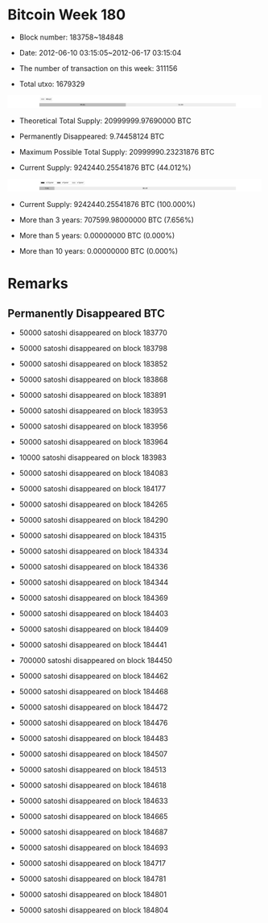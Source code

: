 # Bitcoin Week 180

- Block number: 183758~184848

- Date: 2012-06-10 03:15:05~2012-06-17 03:15:04

- The number of transaction on this week: 311156

- Total utxo: 1679329

![](../images/mined_week180.png)

- Theoretical Total Supply: 20999999.97690000 BTC

- Permanently Disappeared: 9.74458124 BTC

- Maximum Possible Total Supply: 20999990.23231876 BTC

- Current Supply: 9242440.25541876 BTC (44.012%)

![](../images/year_week180.png)


- Current Supply: 9242440.25541876 BTC (100.000%)

- More than 3 years: 707599.98000000 BTC (7.656%)

- More than 5 years: 0.00000000 BTC (0.000%)

- More than 10 years: 0.00000000 BTC (0.000%)

# Remarks

## Permanently Disappeared BTC

- 50000 satoshi disappeared on block 183770

- 50000 satoshi disappeared on block 183798

- 50000 satoshi disappeared on block 183852

- 50000 satoshi disappeared on block 183868

- 50000 satoshi disappeared on block 183891

- 50000 satoshi disappeared on block 183953

- 50000 satoshi disappeared on block 183956

- 50000 satoshi disappeared on block 183964

- 10000 satoshi disappeared on block 183983

- 50000 satoshi disappeared on block 184083

- 50000 satoshi disappeared on block 184177

- 50000 satoshi disappeared on block 184265

- 50000 satoshi disappeared on block 184290

- 50000 satoshi disappeared on block 184315

- 50000 satoshi disappeared on block 184334

- 50000 satoshi disappeared on block 184336

- 50000 satoshi disappeared on block 184344

- 50000 satoshi disappeared on block 184369

- 50000 satoshi disappeared on block 184403

- 50000 satoshi disappeared on block 184409

- 50000 satoshi disappeared on block 184441

- 700000 satoshi disappeared on block 184450

- 50000 satoshi disappeared on block 184462

- 50000 satoshi disappeared on block 184468

- 50000 satoshi disappeared on block 184472

- 50000 satoshi disappeared on block 184476

- 50000 satoshi disappeared on block 184483

- 50000 satoshi disappeared on block 184507

- 50000 satoshi disappeared on block 184513

- 50000 satoshi disappeared on block 184618

- 50000 satoshi disappeared on block 184633

- 50000 satoshi disappeared on block 184665

- 50000 satoshi disappeared on block 184687

- 50000 satoshi disappeared on block 184693

- 50000 satoshi disappeared on block 184717

- 50000 satoshi disappeared on block 184781

- 50000 satoshi disappeared on block 184801

- 50000 satoshi disappeared on block 184804

